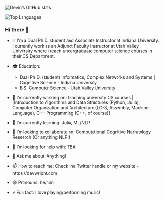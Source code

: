
![Devin's GitHub stats](https://github-readme-stats-devinw-sudo.vercel.app/api?username=DevinW-sudo&count_private=true&theme=tokyonight)

![Top Languages](https://github-readme-stats-devinw-sudo.vercel.app/api/top-langs/?username=DevinW-sudo&hide=HTML,CSS,Javascript&langs_count=10&layout=compact&theme=radical)

### Hi there 👋

<!--
**DevinW-sudo/DevinW-sudo** is a ✨ _special_ ✨ repository because its `README.md` (this file) appears on your GitHub profile.

Here are some ideas to get you started:

-->

- 💡 I'm a Dual Ph.D. student and Associate Instructor at Indiana University. I currently work as an Adjunct Faculty Instructor at Utah Valley University where I teach undergraduate computer science courses in their CS Department.

- 🎓 Education: 
  - Dual Ph.D. (student) Informatics, Complex Networks and Systems | Cognitive Science - Indiana University
  - B.S. Computer Science - Utah Valley University

- 🔭 I’m currently working on: teaching university CS courses | [Introduction to Algorithms and Data Structures (Python, Julia),
                                                                Computer Organization and Architecture (LC-3, Assembly, Machine Language), 
                                                                C++ Programming (C++, of course)]
- 🌱 I’m currently learning: Julia, ML/NLP
- 👯 I’m looking to collaborate on: Computational Cognitive Narratology Research (Or anything NLP!)
- 🤔 I’m looking for help with: TBA
- 💬 Ask me about: Anything!
- 📫 How to reach me: Check the Twitter handle or my website - https://devwright.com
- 😄 Pronouns: he/him
- ⚡ Fun fact: I love playing/performing music!
